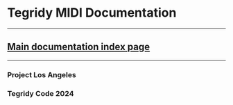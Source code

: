 # Tegridy MIDI Documentation

***

## [Main documentation index page](https://github.com/asigalov61/tegridymidi/blob/main/docs/index.html)

***

### Project Los Angeles
### Tegridy Code 2024
